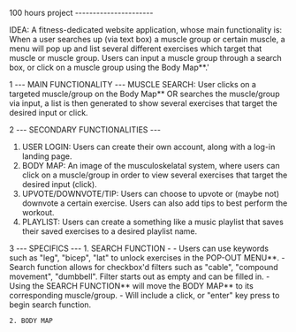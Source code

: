 100 hours project ----------------------

IDEA: A fitness-dedicated website application, whose main functionality is: When a user searches up (via text box) a muscle group or certain muscle, a menu will pop up and list several different exercises which target that muscle or muscle group. Users can input a muscle group through a search box, or click on a muscle group using the Body Map**.'

1 --- MAIN FUNCTIONALITY ---
    MUSCLE SEARCH: User clicks on a targeted muscle/group on the Body Map** OR searches the muscle/group via input, a list is then generated to show several exercises that target the desired input or click. 



2 --- SECONDARY FUNCTIONALITIES --- 
   1. USER LOGIN: Users can create their own account, along with a log-in landing page. 
   2. BODY MAP: An image of the musculoskelatal system, where users can click on a muscle/group in order to view several exercises that target the desired input (click).
   3. UPVOTE/DOWNVOTE/TIP: Users can choose to upvote or (maybe not) downvote a certain exercise. Users can also add tips to best perform the workout.
   4. PLAYLIST: Users can create a something like a music playlist that saves their saved exercises to a desired playlist name.



3 --- SPECIFICS ---
    1. SEARCH FUNCTION - 
        - Users can use keywords such as "leg", "bicep", "lat" to unlock exercises in the POP-OUT MENU**.
        - Search function allows for checkbox'd filters such as "cable", "compound movement", "dumbbell". Filter starts out as empty and can be filled in.
        - Using the SEARCH FUNCTION** will move the BODY MAP** to its corresponding muscle/group.
        - Will include a click, or "enter" key press to begin search function.
    
    2. BODY MAP


